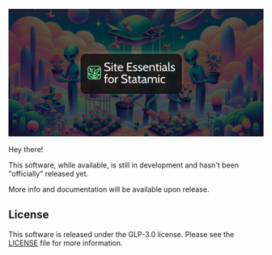 ![](.art/banner.png)

Hey there!

This software, while available, is still in development and hasn't been "officially" released yet.

More info and documentation will be available upon release.

## License

This software is released under the GLP-3.0 license. Please see the [LICENSE](LICENSE.md) file for more information.
